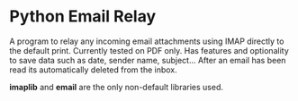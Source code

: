 # Python Email Relay
A program to relay any incoming email attachments using IMAP directly to the default print.
Currently tested on PDF only.<break>
Has features and optionality to save data such as date, sender name, subject...
<break>
After an email has been read its automatically deleted from the inbox.

<b>imaplib</b> and <b>email</b> are the only non-default libraries used.

